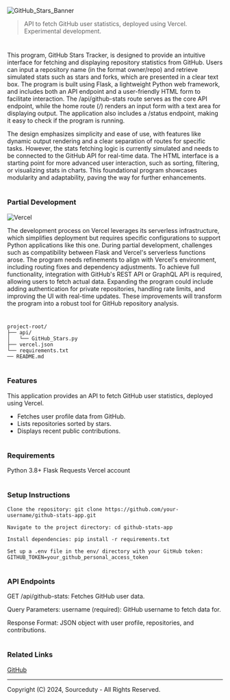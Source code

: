 ![GitHub_Stars_Banner](https://github.com/user-attachments/assets/6e20d313-5d42-48b2-ad03-31c29acf9e49)

> API to fetch GitHub user statistics, deployed using Vercel. Experimental development.
#

This program, GitHub Stars Tracker, is designed to provide an intuitive interface for fetching and displaying repository statistics from GitHub. Users can input a repository name (in the format owner/repo) and retrieve simulated stats such as stars and forks, which are presented in a clear text box. The program is built using Flask, a lightweight Python web framework, and includes both an API endpoint and a user-friendly HTML form to facilitate interaction. The /api/github-stats route serves as the core API endpoint, while the home route (/) renders an input form with a text area for displaying output. The application also includes a /status endpoint, making it easy to check if the program is running.

The design emphasizes simplicity and ease of use, with features like dynamic output rendering and a clear separation of routes for specific tasks. However, the stats fetching logic is currently simulated and needs to be connected to the GitHub API for real-time data. The HTML interface is a starting point for more advanced user interaction, such as sorting, filtering, or visualizing stats in charts. This foundational program showcases modularity and adaptability, paving the way for further enhancements.

#
### Partial Development

![Vercel](https://github.com/user-attachments/assets/4d57db81-dd39-4e41-b2c9-3ae52f63ff60)

The development process on Vercel leverages its serverless infrastructure, which simplifies deployment but requires specific configurations to support Python applications like this one. During partial development, challenges such as compatibility between Flask and Vercel's serverless functions arose. The program needs refinements to align with Vercel's environment, including routing fixes and dependency adjustments. To achieve full functionality, integration with GitHub's REST API or GraphQL API is required, allowing users to fetch actual data. Expanding the program could include adding authentication for private repositories, handling rate limits, and improving the UI with real-time updates. These improvements will transform the program into a robust tool for GitHub repository analysis.

#

```
project-root/
├── api/
│   └── GitHub_Stars.py
├── vercel.json
└── requirements.txt
── README.md
```

#
### Features

This application provides an API to fetch GitHub user statistics, deployed using Vercel.

- Fetches user profile data from GitHub.
- Lists repositories sorted by stars.
- Displays recent public contributions.

#
### Requirements

Python 3.8+ Flask Requests Vercel account

#
### Setup Instructions

```
Clone the repository: git clone https://github.com/your-username/github-stats-app.git

Navigate to the project directory: cd github-stats-app

Install dependencies: pip install -r requirements.txt

Set up a .env file in the env/ directory with your GitHub token: GITHUB_TOKEN=your_github_personal_access_token
```

#
### API Endpoints

GET /api/github-stats: Fetches GitHub user data. 

Query Parameters: username (required): GitHub username to fetch data for.

Response Format: JSON object with user profile, repositories, and contributions.

#
### Related Links

[GitHub](https://github.com/sourceduty/GitHub)

***
Copyright (C) 2024, Sourceduty - All Rights Reserved.
